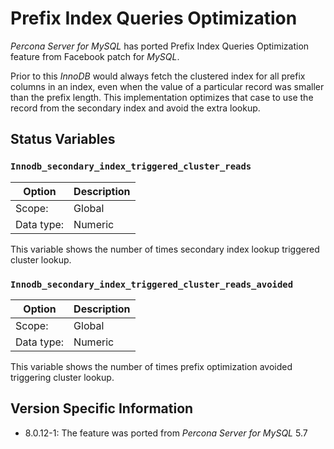 # Prefix Index Queries Optimization

*Percona Server for MySQL* has ported Prefix Index Queries Optimization feature from
Facebook patch for *MySQL*.

Prior to this *InnoDB* would always fetch the clustered index for all prefix
columns in an index, even when the value of a particular record was smaller
than the prefix length. This implementation optimizes that case to use the
record from the secondary index and avoid the extra lookup.

## Status Variables

### `Innodb_secondary_index_triggered_cluster_reads`

| Option         | Description        |
| -------------- | ------------------ |
| Scope:         | Global             |
| Data type:     | Numeric            |

This variable shows the number of times secondary index lookup triggered
cluster lookup.

### `Innodb_secondary_index_triggered_cluster_reads_avoided`

| Option         | Description        |
| -------------- | ------------------ |
| Scope:         | Global             |
| Data type:     | Numeric            |

This variable shows the number of times prefix optimization avoided
triggering cluster lookup.

## Version Specific Information

* 8.0.12-1: The feature was ported from *Percona Server for MySQL* 5.7
